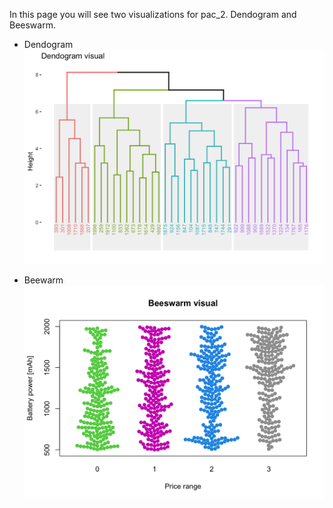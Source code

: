 In this page you will see two visualizations for pac_2. Dendogram and Beeswarm.

* Dendogram
![dendogram](Dendogram.png)

* Beewarm
![dendogram](Beeswarm.png)
